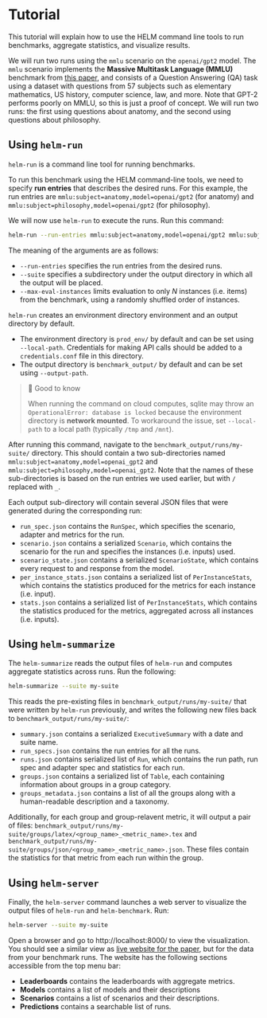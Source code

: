 # Tutorial

This tutorial will explain how to use the HELM command line tools to run benchmarks, aggregate statistics, and visualize results.

We will run two runs using the `mmlu` scenario on the `openai/gpt2` model. The `mmlu` scenario implements the **Massive Multitask Language (MMLU)** benchmark from [this paper](https://arxiv.org/pdf/2009.03300.pdf), and consists of a Question Answering (QA) task using a dataset with questions from 57 subjects such as elementary mathematics, US history, computer science, law, and more. Note that GPT-2 performs poorly on MMLU, so this is just a proof of concept. We will run two runs: the first using questions about anatomy, and the second using questions about philosophy.

## Using `helm-run`

`helm-run` is a command line tool for running benchmarks.

To run this benchmark using the HELM command-line tools, we need to specify **run entries** that describes the desired runs. For this example, the run entries are `mmlu:subject=anatomy,model=openai/gpt2` (for anatomy) and `mmlu:subject=philosophy,model=openai/gpt2` (for philosophy).

We will now use `helm-run` to execute the runs. Run this command:

```sh
helm-run --run-entries mmlu:subject=anatomy,model=openai/gpt2 mmlu:subject=philosophy,model=openai/gpt2 --suite my-suite --max-eval-instances 10
```

The meaning of the arguments are as follows:

- `--run-entries` specifies the run entries from the desired runs.
- `--suite` specifies a subdirectory under the output directory in which all the output will be placed.
- `--max-eval-instances` limits evaluation to only *N* instances (i.e. items) from the benchmark, using a randomly shuffled order of instances.

`helm-run` creates an environment directory environment and an output directory by default.

-  The environment directory is `prod_env/` by default and can be set using `--local-path`. Credentials for making API calls should be added to a `credentials.conf` file in this directory.
-  The output directory is `benchmark_output/` by default and can be set using `--output-path`.

> 📘 Good to know
>
> When running the command on cloud computes, sqlite may throw an `OperationalError: database is locked` because the environment directory is **network mounted**. To workaround the issue, set `--local-path` to a local path (typically `/tmp` and `/mnt`).

After running this command, navigate to the `benchmark_output/runs/my-suite/` directory. This should contain a two sub-directories named `mmlu:subject=anatomy,model=openai_gpt2` and `mmlu:subject=philosophy,model=openai_gpt2`. Note that the names of these sub-directories is based on the run entries we used earlier, but with `/` replaced with `_`.

Each output sub-directory will contain several JSON files that were generated during the corresponding run:

- `run_spec.json` contains the `RunSpec`, which specifies the scenario, adapter and metrics for the run.
- `scenario.json` contains a serialized `Scenario`, which contains the scenario for the run and specifies the instances (i.e. inputs) used.
- `scenario_state.json` contains a serialized `ScenarioState`, which contains every request to and response from the model.
- `per_instance_stats.json` contains a serialized list of `PerInstanceStats`, which contains the statistics produced for the metrics for each instance (i.e. input).
- `stats.json` contains a serialized list of `PerInstanceStats`, which contains the statistics produced for the metrics, aggregated across all instances (i.e. inputs).

## Using `helm-summarize`

The `helm-summarize` reads the output files of `helm-run` and computes aggregate statistics across runs. Run the following:

```sh
helm-summarize --suite my-suite
```

This reads the pre-existing files in `benchmark_output/runs/my-suite/` that were written by `helm-run` previously, and writes the following new files back to `benchmark_output/runs/my-suite/`:

- `summary.json` contains a serialized `ExecutiveSummary` with a date and suite name.
- `run_specs.json` contains the run entries for all the runs.
- `runs.json` contains serialized list of `Run`, which contains the run path, run spec and adapter spec and statistics for each run.
- `groups.json` contains a serialized list of `Table`, each containing information about groups in a group category.
- `groups_metadata.json` contains a list of all the groups along with a human-readable description and a taxonomy.

Additionally, for each group and group-relavent metric, it will output a pair of files: `benchmark_output/runs/my-suite/groups/latex/<group_name>_<metric_name>.tex` and `benchmark_output/runs/my-suite/groups/json/<group_name>_<metric_name>.json`. These files contain the statistics for that metric from each run within the group.

## Using `helm-server`

Finally, the `helm-server` command launches a web server to visualize the output files of `helm-run` and `helm-benchmark`. Run:

```sh
helm-server --suite my-suite
```

Open a browser and go to http://localhost:8000/ to view the visualization. You should see a similar view as [live website for the paper](https://crfm.stanford.edu/helm/classic/latest/), but for the data from your benchmark runs. The website has the following sections accessible from the top menu bar:

- **Leaderboards** contains the leaderboards with aggregate metrics.
- **Models** contains a list of models and their descriptions
- **Scenarios** contains a list of scenarios and their descriptions.
- **Predictions** contains a searchable list of runs.
